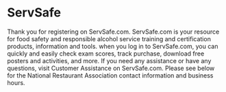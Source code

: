 # ServSafe

Thank you for registering on ServSafe.com. ServSafe.com is your resource for food safety and responsible alcohol service training and certification products, information and tools. when you log in to ServSafe.com, you can quickly and easily check exam scores, track purchase, download free posters and activities, and more. 
If you need any assistance or have any questions, visit Customer Assistance on ServSafe.com. Please see below for the National Restaurant Association contact information and business hours. 
